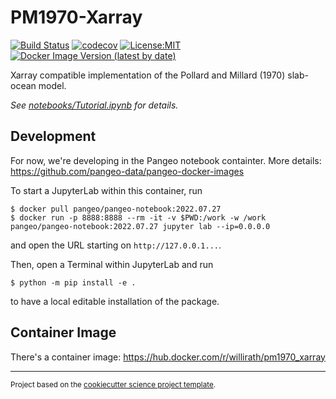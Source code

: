 # PM1970-Xarray

[![Build Status](https://github.com/willirath/pm1970_xarray/workflows/Tests/badge.svg)](https://github.com/willirath/pm1970_xarray/actions)
[![codecov](https://codecov.io/gh/willirath/pm1970_xarray/branch/main/graph/badge.svg)](https://codecov.io/gh/willirath/pm1970_xarray)
[![License:MIT](https://img.shields.io/badge/License-MIT-lightgray.svg?style=flt-square)](https://opensource.org/licenses/MIT)
[![Docker Image Version (latest by date)](https://img.shields.io/docker/v/willirath/pm1970_xarray?label=DockerHub)](https://hub.docker.com/r/willirath/pm1970_xarray/tags)


Xarray compatible implementation of the Pollard and Millard (1970) slab-ocean model.

_See [notebooks/Tutorial.ipynb](notebooks/Tutorial.ipynb) for details._


## Development

For now, we're developing in the Pangeo notebook containter. More details: https://github.com/pangeo-data/pangeo-docker-images

To start a JupyterLab within this container, run
```shell
$ docker pull pangeo/pangeo-notebook:2022.07.27
$ docker run -p 8888:8888 --rm -it -v $PWD:/work -w /work pangeo/pangeo-notebook:2022.07.27 jupyter lab --ip=0.0.0.0
```
and open the URL starting on `http://127.0.0.1...`.

Then, open a Terminal within JupyterLab and run
```shell
$ python -m pip install -e .
```
to have a local editable installation of the package.

## Container Image

There's a container image: https://hub.docker.com/r/willirath/pm1970_xarray

--------

<p><small>Project based on the <a target="_blank" href="https://github.com/jbusecke/cookiecutter-science-project">cookiecutter science project template</a>.</small></p>
